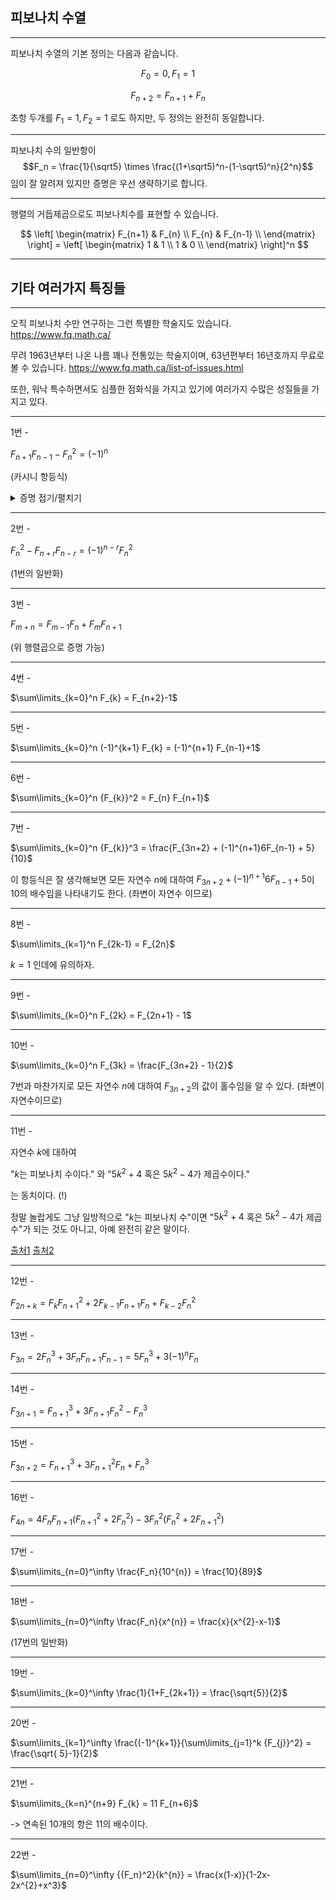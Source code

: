 ## 피보나치 수열

---

피보나치 수열의 기본 정의는 다음과 같습니다.

$$F_0 = 0, F_1 = 1$$

$$ F_{n+2} = F_{n+1} + F_n $$

초항 두개를 $F_1 = 1, F_2 = 1$ 로도 하지만, 두 정의는 완전히 동일합니다.

---

피보나치 수의 일반항이 $$F_n = \frac{1}{\sqrt5} \times \frac{(1+\sqrt5)^n-(1-\sqrt5)^n}{2^n}$$ 임이 잘 알려져 있지만 증명은 우선 생략하기로 합니다.

---

행렬의 거듭제곱으로도 피보나치수를 표현할 수 있습니다.

$$ \left[
\begin{matrix}
    F_{n+1} & F_{n} \\
    F_{n} & F_{n-1} \\
\end{matrix}
\right] = \left[
\begin{matrix}
    1 & 1 \\
    1 & 0 \\
\end{matrix}
\right]^n $$

---

## 기타 여러가지 특징들

---

오직 피보나치 수만 연구하는 그런 특별한 학술지도 있습니다. https://www.fq.math.ca/

무려 1963년부터 나온 나름 꽤나 전통있는 학술지이며, 63년편부터 16년호까지 무료로 볼 수 있습니다. https://www.fq.math.ca/list-of-issues.html

또한, 워낙 특수하면서도 심플한 점화식을 가지고 있기에 여러가지 수많은 성질들을 가지고 있다.

---

1번 -

$F_{n+1} F_{n-1} - {F_n}^2 = (-1)^n$

(카시니 항등식)

<details markdown="1">
<summary>증명 접기/펼치기</summary>

<!--summary 아래 빈칸 공백 두고 내용을 적는공간-->

증명법 1. 수학적 귀납법

$n = k$일때 성립한다고 하면 $F_{k+1}F_{k-1}-{F_k}^2=(-1)^k$이다.



증명법 2. 행렬식

$$ F_{n+1} F_{n-1} - F_{n}^{2} = \det \left[
\begin{matrix}
    F_{n+1} & F_{n} \\
    F_{n} & F_{n-1} \\
\end{matrix}
\right] = \det \left[
\begin{matrix}
    1 & 1 \\
    1 & 0 \\
\end{matrix}
\right]^n = (-1)^{n} $$

</details>

---

2번 -

${F_n}^2 - F_{n+r}F_{n-r} = (-1)^{n-r}{F_n}^2$

(1번의 일반화)

---

3번 -

$F_{m+n} = F_{m-1} F_{n} + F_{m} F_{n+1}$

(위 행렬곱으로 증명 가능)

---

4번 -

$\sum\limits_{k=0}^n F_{k} = F_{n+2}-1$

---

5번 -

$\sum\limits_{k=0}^n (-1)^{k+1} F_{k} = (-1)^{n+1} F_{n-1}+1$

---

6번 -

$\sum\limits_{k=0}^n {F_{k}}^2 = F_{n} F_{n+1}$

---

7번 -

$\sum\limits_{k=0}^n {F_{k}}^3 = \frac{F_{3n+2} + (-1)^{n+1}6F_{n-1} + 5}{10}$

이 항등식은 잘 생각해보면 모든 자연수 $n$에 대하여 $F_{3n+2} + (-1)^{n+1}6F_{n-1} + 5$이 10의 배수임을 나타내기도 한다. (좌변이 자연수 이므로)

---

8번 -

$\sum\limits_{k=1}^n F_{2k-1} = F_{2n}$

$k=1$ 인데에 유의하자.

---

9번 -

$\sum\limits_{k=0}^n F_{2k} = F_{2n+1} - 1$

---

10번 -

$\sum\limits_{k=0}^n F_{3k} = \frac{F_{3n+2} - 1}{2}$

7번과 마찬가지로 모든 자연수 $n$에 대하여 $F_{3n+2}$의 값이 홀수임을 알 수 있다. (좌변이 자연수이므로)

---

11번 -

자연수 $k$에 대하여

"$k$는 피보나치 수이다." 와 "$5k^2 + 4$ 혹은 $5k^2 - 4$가 제곱수이다."

는 동치이다. (!)

정말 놀랍게도 그냥 일방적으로 "$k$는 피보나치 수"이면 "$5k^2 + 4$ 혹은 $5k^2 - 4$가 제곱수"가 되는 것도 아니고, 아예 완전히 같은 말이다.

[출처1](https://en.wikipedia.org/wiki/Fibonacci_number#Identification)
[출처2](https://m.blog.naver.com/kyh941031/221919420503)

---

12번 -

$F_{2n+k} = F_k {F_{n+1}}^2 + 2 F_{k-1} F_{n+1} F_{n} + F_{k-2} {F_{n}}^2$

---

13번 -

$F_{3n} = 2{F_{n}}^3 + 3F_n F_{n+1} F_{n-1} = 5{F_{n}}^3 + 3 (-1)^n F_{n}$

---

14번 -

$F_{3n+1} = {F_{n+1}}^3 + 3 F_{n+1}{F_{n}}^2 - {F_{n}}^3$

---

15번 -

$F_{3n+2} = F_{n+1}^3 + 3 F_{n+1}^2F_n + F_n^3$

---

16번 -

$F_{4n} = 4F_nF_{n+1}(F_{n+1}^2 + 2F_n^2) - 3F_n^2(F_n^2 + 2F_{n+1}^2)$

---

17번 -

$\sum\limits_{n=0}^\infty \frac{F_n}{10^{n}} = \frac{10}{89}$

---

18번 -

$\sum\limits_{n=0}^\infty \frac{F_n}{x^{n}} = \frac{x}{x^{2}-x-1}$

(17번의 일반화)

---

19번 -

$\sum\limits_{k=0}^\infty \frac{1}{1+F_{2k+1}} = \frac{\sqrt{5}}{2}$

---

20번 -

$\sum\limits_{k=1}^\infty \frac{(-1)^{k+1}}{\sum\limits_{j=1}^k {F_{j}}^2} = \frac{\sqrt{ 5}-1}{2}$

---

21번 -

$\sum\limits_{k=n}^{n+9} F_{k} = 11 F_{n+6}$

-> 연속된 10개의 항은 11의 배수이다.

---

22번 -


$\sum\limits_{n=0}^\infty {{F_n}^2}{k^{n}} = \frac{x(1-x)}{1-2x-2x^{2}+x^3}$
